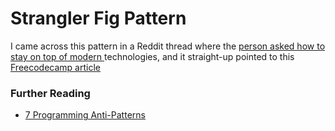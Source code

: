 # Strangler Fig Pattern

I came across this pattern in a Reddit thread where the [person asked how to stay on top of modern ](https://www.reddit.com/r/ExperiencedDevs/comments/w71nh2/how\_to\_keep\_up\_modern\_dev\_skills/)technologies, and it straight-up pointed to this [Freecodecamp article](https://www.freecodecamp.org/news/what-is-the-strangler-pattern-in-software-development/amp/)



### Further Reading

* [7 Programming Anti-Patterns](https://thelearning.dev/7-programming-anti-patterns)
